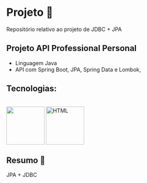# Projeto 💼 

Repositório relativo ao projeto de JDBC + JPA

## Projeto API Professional Personal

- Linguagem Java
- API com Spring Boot, JPA, Spring Data e Lombok,

## Tecnologias: 

<div style="display: inline_block theme=radical" align="justify"><br>
  <img align="center" width="100" src="https://cdn.jsdelivr.net/gh/devicons/devicon/icons/java/java-original-wordmark.svg">
  <img align="center" width="100" src="https://cdn.jsdelivr.net/gh/devicons/devicon/icons/spring/spring-original-wordmark.svg" alt="HTML">
</div>

## Resumo 📖 

JPA + JDBC

